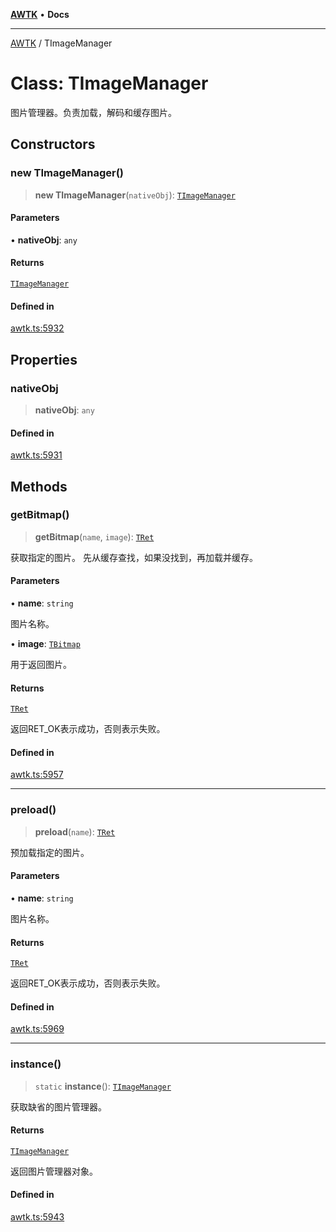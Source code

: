 [**AWTK**](../README.md) • **Docs**

***

[AWTK](../globals.md) / TImageManager

# Class: TImageManager

图片管理器。负责加载，解码和缓存图片。

## Constructors

### new TImageManager()

> **new TImageManager**(`nativeObj`): [`TImageManager`](TImageManager.md)

#### Parameters

• **nativeObj**: `any`

#### Returns

[`TImageManager`](TImageManager.md)

#### Defined in

[awtk.ts:5932](https://github.com/zlgopen/awtk-binding/blob/eba643a28b6249e8f99055dcbc6755f195868c97/tools/code_gen/js/output/awtk.ts#L5932)

## Properties

### nativeObj

> **nativeObj**: `any`

#### Defined in

[awtk.ts:5931](https://github.com/zlgopen/awtk-binding/blob/eba643a28b6249e8f99055dcbc6755f195868c97/tools/code_gen/js/output/awtk.ts#L5931)

## Methods

### getBitmap()

> **getBitmap**(`name`, `image`): [`TRet`](../enumerations/TRet.md)

获取指定的图片。
先从缓存查找，如果没找到，再加载并缓存。

#### Parameters

• **name**: `string`

图片名称。

• **image**: [`TBitmap`](TBitmap.md)

用于返回图片。

#### Returns

[`TRet`](../enumerations/TRet.md)

返回RET_OK表示成功，否则表示失败。

#### Defined in

[awtk.ts:5957](https://github.com/zlgopen/awtk-binding/blob/eba643a28b6249e8f99055dcbc6755f195868c97/tools/code_gen/js/output/awtk.ts#L5957)

***

### preload()

> **preload**(`name`): [`TRet`](../enumerations/TRet.md)

预加载指定的图片。

#### Parameters

• **name**: `string`

图片名称。

#### Returns

[`TRet`](../enumerations/TRet.md)

返回RET_OK表示成功，否则表示失败。

#### Defined in

[awtk.ts:5969](https://github.com/zlgopen/awtk-binding/blob/eba643a28b6249e8f99055dcbc6755f195868c97/tools/code_gen/js/output/awtk.ts#L5969)

***

### instance()

> `static` **instance**(): [`TImageManager`](TImageManager.md)

获取缺省的图片管理器。

#### Returns

[`TImageManager`](TImageManager.md)

返回图片管理器对象。

#### Defined in

[awtk.ts:5943](https://github.com/zlgopen/awtk-binding/blob/eba643a28b6249e8f99055dcbc6755f195868c97/tools/code_gen/js/output/awtk.ts#L5943)
